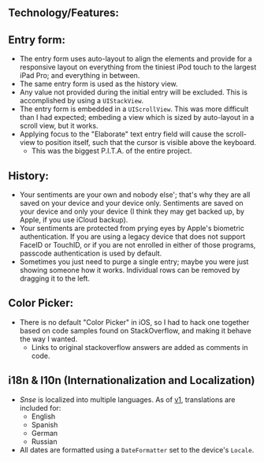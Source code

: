 ## Technology/Features:

 ## Entry form:
   - The entry form uses auto-layout to align the elements and provide for a responsive layout on everything from the tiniest iPod touch to the largest iPad Pro; and everything in between.
   - The same entry form is used as the history view. 
   - Any value not provided during the initial entry will be excluded. This is accomplished by using a `UIStackView`.
   - The entry form is embedded in a `UIScrollView`. This was more difficult than I had expected; embeding a view which is sized by auto-layout in a scroll view, but it works.
   - Applying focus to the "Elaborate" text entry field will cause the scroll-view to position itself, such that the cursor is visible above the keyboard. 
     - This was the biggest P.I.T.A. of the entire project.
 
 ## History:
   - Your sentiments are your own and nobody else'; that's why they are all saved on your device and your device only. Sentiments are saved on your device and only your device (I think they may get backed up, by Apple, if you use iCloud backup). 
   - Your sentiments are protected from prying eyes by Apple's biometric authentication. If you are using a legacy device that does not support FaceID or TouchID, or if you are not enrolled in either of those programs, passcode authentication is used by default.
   - Sometimes you just need to purge a single entry; maybe you were just showing someone how it works. Individual rows can be removed by dragging it to the left.
   
## Color Picker:
  - There is no default "Color Picker" in iOS, so I had to hack one together based on code samples found on StackOverflow, and making it behave the way I wanted. 
    - Links to original stackoverflow answers are added as comments in code.

## i18n & l10n (Internationalization and Localization)
 - *Snse* is localized into multiple languages. As of [v1](https://github.com/BlakeBarrett/snse-ios/releases/tag/v1.0), translations are included for: 
   - English
   - Spanish
   - German
   - Russian
 - All dates are formatted using a `DateFormatter` set to the device's `Locale`.

